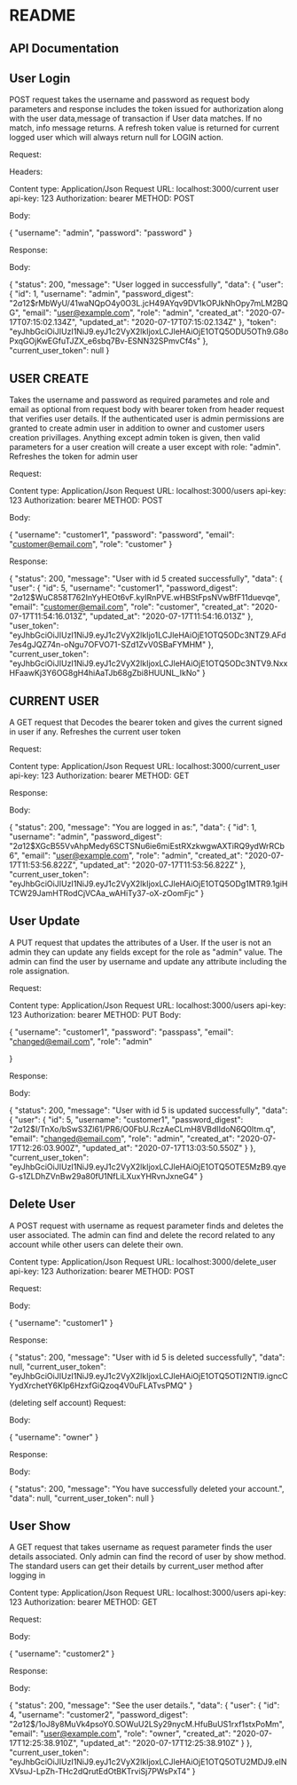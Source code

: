 # README

API Documentation
------------------
<!-- Current User Details

Headers:

Content type: Application/Json
Request URL: localhost:3000/current user
api-key: 123
Authorization: bearer <token>
METHOD: GET -->

User Login
------------

POST request takes the username and password as request body parameters and response includes the token issued for authorization along with the user data,message of transaction if User data matches. If no match, info message returns. A refresh token value is returned for current logged user which will always return null for LOGIN action.

Request:

Headers:

Content type: Application/Json
Request URL: localhost:3000/current user
api-key: 123
Authorization: bearer <token>
METHOD: POST

Body:

{
    "username": "admin",
    "password": "password"
}


Response:

Body:

{
    "status": 200,
    "message": "User logged in successfully",
    "data": {
        "user": {
            "id": 1,
            "username": "admin",
            "password_digest": "$2a$12$rMbWyU/41waNQpO4y0O3L.jcH49AYqv9DV1kOPJkNhOpy7mLM2BQG",
            "email": "user@example.com",
            "role": "admin",
            "created_at": "2020-07-17T07:15:02.134Z",
            "updated_at": "2020-07-17T07:15:02.134Z"
        },
        "token": "eyJhbGciOiJIUzI1NiJ9.eyJ1c2VyX2lkIjoxLCJleHAiOjE1OTQ5ODU5OTh9.G8oPxqGOjKwEGfuTJZX_e6sbq7Bv-ESNN32SPmvCf4s"
    },
    "current_user_token": null
}

USER CREATE
---------------

Takes the username and password as required parametes and role and email as optional from request body with bearer token from header request that verifies user details. If the authenticated user is admin permissions are granted to create admin user in addition to owner and customer users creation privillages. Anything except admin token is given, then valid parameters for a user creation will create a user except with role: "admin". Refreshes the token for admin user

Request:

Content type: Application/Json
Request URL: localhost:3000/users
api-key: 123
Authorization: bearer <token>
METHOD: POST

Body:

{
   "username": "customer1",
   "password": "password",
   "email": "customer@email.com",
   "role": "customer"
}

Response:

{
    "status": 200,
    "message": "User with id 5 created successfully",
    "data": {
        "user": {
            "id": 5,
            "username": "customer1",
            "password_digest": "$2a$12$WuC858T762InYyHEOt6vF.kyIRnPVE.wHBStFpsNVwBfF11duevqe",
            "email": "customer@email.com",
            "role": "customer",
            "created_at": "2020-07-17T11:54:16.013Z",
            "updated_at": "2020-07-17T11:54:16.013Z"
        },
        "user_token": "eyJhbGciOiJIUzI1NiJ9.eyJ1c2VyX2lkIjo1LCJleHAiOjE1OTQ5ODc3NTZ9.AFd7es4gJQZ74n-oNgu7OFVO71-SZd1ZvV0SBaFYMHM"
    },
    "current_user_token": "eyJhbGciOiJIUzI1NiJ9.eyJ1c2VyX2lkIjoxLCJleHAiOjE1OTQ5ODc3NTV9.NxxHFaawKj3Y6OG8gH4hiAaTJb68gZbi8HUUNL_IkNo"
}

CURRENT USER
--------------
A GET request that Decodes the bearer token and gives the current signed in user if any. Refreshes the current user token


Request:


Content type: Application/Json
Request URL: localhost:3000/current_user
api-key: 123
Authorization: bearer <token>
METHOD: GET

Response:

Body:

{
    "status": 200,
    "message": "You are logged in as:",
    "data": {
        "id": 1,
        "username": "admin",
        "password_digest": "$2a$12$XGcB55VvAhpMedy6SCTSNu6ie6miEstRXzkwgwAXTiRQ9ydWrRCb6",
        "email": "user@example.com",
        "role": "admin",
        "created_at": "2020-07-17T11:53:56.822Z",
        "updated_at": "2020-07-17T11:53:56.822Z"
    },
    "current_user_token": "eyJhbGciOiJIUzI1NiJ9.eyJ1c2VyX2lkIjoxLCJleHAiOjE1OTQ5ODg1MTR9.1giHTCW29JamHTRodCjVCAa_wAHiTy37-oX-zOomFjc"
}

User Update
--------------
A PUT request that updates the attributes of a User. If the user is not an admin they can update any fields except for the role as "admin" value. The admin can find the user by username and update any attribute including the role assignation.

Request:

Content type: Application/Json
Request URL: localhost:3000/users
api-key: 123
Authorization: bearer <token>
METHOD: PUT
Body:

{
   "username": "customer1",
   "password": "passpass",
   "email": "changed@email.com",
   "role": "admin"

}

Response:

Body:

{
    "status": 200,
    "message": "User with id 5 is updated successfully",
    "data": {
        "user": {
            "id": 5,
            "username": "customer1",
            "password_digest": "$2a$12$I/TnXo/bSwS3Zl61/PR6/O0FbU.RczAeCLmH8VBdIIdoN6Q0Itm.q",
            "email": "changed@email.com",
            "role": "admin",
            "created_at": "2020-07-17T12:26:03.900Z",
            "updated_at": "2020-07-17T13:03:50.550Z"
        }
    },
    "current_user_token": "eyJhbGciOiJIUzI1NiJ9.eyJ1c2VyX2lkIjoxLCJleHAiOjE1OTQ5OTE5MzB9.qyeG-s1ZLDhZVnBw29a80fU1NfLiLXuxYHRvnJxneG4"
}

Delete User
-----------

A POST request with username as request parameter finds and deletes the user associated. The admin can find and delete the record related to any account while other users can delete their own.


Content type: Application/Json
Request URL: localhost:3000/delete_user
api-key: 123
Authorization: bearer <token>
METHOD: POST

Request:

Body:

{
   "username": "customer1"
}


Response:

{
    "status": 200,
    "message": "User with id 5 is deleted successfully",
    "data": null,
    "current_user_token": "eyJhbGciOiJIUzI1NiJ9.eyJ1c2VyX2lkIjoxLCJleHAiOjE1OTQ5OTI2NTl9.igncCYydXrchetY6KIp6HzxfGiQzoq4V0uFLATvsPMQ"
}

(deleting self account)
Request:

Body:

{
   "username": "owner"
}

Response:

Body:

{
    "status": 200,
    "message": "You have successfully deleted your account.",
    "data": null,
    "current_user_token": null
}

User Show
--------------

A GET request that takes username as request parameter finds the user details associated. Only admin can find the record of user by show method. The standard users can get their details by current_user method after logging in

Content type: Application/Json
Request URL: localhost:3000/users
api-key: 123
Authorization: bearer <token>
METHOD: GET

Request:

Body:

{
   "username": "customer2"
}

Response:

Body:

{
    "status": 200,
    "message": "See the user details.",
    "data": {
        "user": {
            "id": 4,
            "username": "customer2",
            "password_digest": "$2a$12$/1oJ8y8MuVk4psoY0.SOWuU2LSy29nycM.HfuBuUS1rxf1stxPoMm",
            "email": "user@example.com",
            "role": "owner",
            "created_at": "2020-07-17T12:25:38.910Z",
            "updated_at": "2020-07-17T12:25:38.910Z"
        }
    },
    "current_user_token": "eyJhbGciOiJIUzI1NiJ9.eyJ1c2VyX2lkIjoxLCJleHAiOjE1OTQ5OTU2MDJ9.elNXVsuJ-LpZh-THc2dQrutEdOtBKTrviSj7PWsPxT4"
}